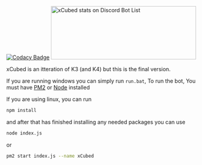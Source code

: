 
[![Codacy Badge](https://api.codacy.com/project/badge/Grade/43165b92337441dfbfc1d81f1a06ae7f)](https://app.codacy.com/app/LandenStephenss/xCubed?utm_source=github.com&utm_medium=referral&utm_content=LandenStephenss/xCubed&utm_campaign=Badge_Grade_Dashboard)
    <a href="https://discordbotlist.com/bots/598535567457648660">
    <img 
        width="380" 
        height="140" 
        src="https://discordbotlist.com/bots/598535567457648660/widget" 
        alt="xCubed stats on Discord Bot List">
</a>

xCubed is an itteration of K3 (and K4) but this is the final version.

If you are running windows you can simply run `run.bat`, To run the bot, You must have [PM2](https://www.npmjs.com/package/pm2) or [Node](https://nodejs.org/en/) installed


If you are using linux, you can run 
```bash
npm install
```
and after that has finished installing any needed packages you can use
```bash
node index.js
```
or 
```bash
pm2 start index.js --name xCubed
```
